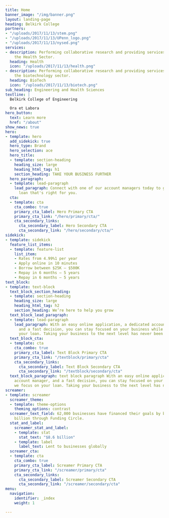 ```yaml
---
title: Home
banner_image: "/img/banner.png"
layout: landing-page
heading: Belkirk College
partners:
- "/uploads/2017/11/13/stem.png"
- "/uploads/2017/11/13/UPenn_logo.png"
- "/uploads/2017/11/13/nysed.png"
services:
- description: Performing collaborative research and providing services to support
    the Health Sector.
  heading: Health
  icon: "/uploads/2017/11/13/health.png"
- description: Performing collaborative research and providing services to support
    the biotechnology sector.
  heading: BioTech
  icon: "/uploads/2017/11/13/biotech.png"
sub_heading: Engineering and Health Sciences
textline: |
  Belkirk College of Engineering

  Ora et Labora
hero_button:
  text: Learn more
  href: "/about"
show_news: true
hero:
- template: hero
  add_sidekick: true
  hero_type: Brand
  hero_selection: ace
  hero_title:
  - template: section-heading
    heading_size: large
    heading_html_tag: h1
    section_heading: TAKE YOUR BUSINESS FURTHER
  hero_paragraph:
  - template: lead-paragraph
    lead_paragraph: Connect with one of our account managers today to get a business
      loan that's right for you.
  cta:
  - template: cta
    cta_combo: true
    primary_cta_label: Hero Primary CTA
    primary_cta_link: "/hero/primary/cta/"
    cta_secondary_links:
      cta_secondary_label: Hero Secondary CTA
      cta_secondary_link: "/hero/secondary/cta/"
sidekick:
- template: sidekick
  feature_list_items:
  - template: feature-list
    list_item:
    - Rates from 4.99%1 per year
    - Apply online in 10 minutes
    - Borrow between $25K — $500K
    - Repay in 6 months — 5 years
    - Repay in 6 months — 5 years
text_block:
- template: text-block
  text_block_section_heading:
  - template: section-heading
    heading_size: large
    heading_html_tag: h2
    section_heading: We’re here to help you grow
  text_block_lead_paragraph:
  - template: lead-paragraph
    lead_paragraph: With an easy online application, a dedicated account manager,
      and a fast decision, you can stay focused on your business while we focus on
      your loan. Taking your business to the next level has never been easier.
  text_block_cta:
  - template: cta
    cta_combo: true
    primary_cta_label: Text Block Primary CTA
    primary_cta_link: "/textblock/primary/cta"
    cta_secondary_links:
      cta_secondary_label: Text Block Secondary CTA
      cta_secondary_link: "/textblock/secondary/cta"
  text_block_paragraph: text block paragraph With an easy online application, a dedicated
    account manager, and a fast decision, you can stay focused on your business while
    we focus on your loan. Taking your business to the next level has never been easier.
screamer:
- template: screamer
  screamer_theme:
  - template: theme-options
    theming_options: contrast
  screamer_text_field: 62,000 businesses have financed their goals by borrowing $8.6
    billion through Funding Circle.
  stat_and_label:
    screamer_stat_and_label:
    - template: stat
      stat_text: "$8.6 billion"
    - template: label
      label_text: Lent to businesses globally
  screamer_cta:
  - template: cta
    cta_combo: true
    primary_cta_label: Screamer Primary CTA
    primary_cta_link: "/screamer/primary/cta"
    cta_secondary_links:
      cta_secondary_label: Screamer Secondary CTA
      cta_secondary_link: "/screamer/secondary/cta"
menu:
  navigation:
    identifier: _index
    weight: 1

---
```


